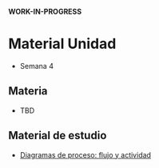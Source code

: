 **WORK-IN-PROGRESS**

# Material Unidad 
* Semana 4

## Materia
* TBD

## Material de estudio
* [Diagramas de proceso: flujo y actividad](https://alt-5cf197a31917e.blackboard.com/bbcswebdav/institution/AIEP/Masters/BASE-PRO103-ONLINE-BIMESTRAL-V2021/RAM/V1-U1-S4-PRO103-Videoclase%20tutorial/story_html5.html)
